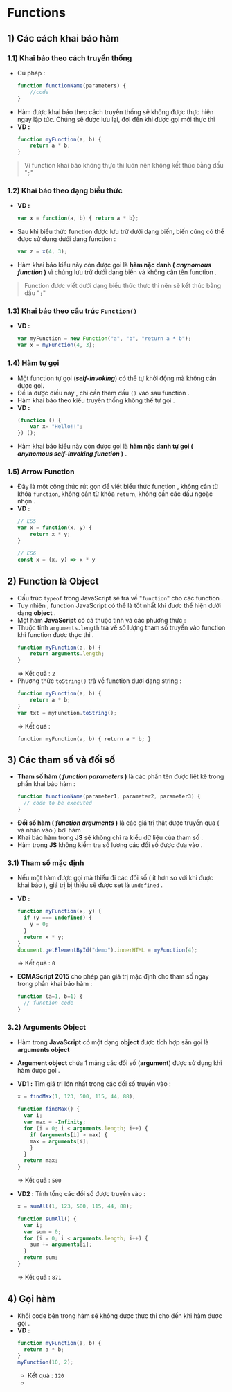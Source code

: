 # Functions
## **1) Các cách khai báo hàm**
### **1.1) Khai báo theo cách truyền thống**
- Cú pháp :
    ```js
    function functionName(parameters) {
        //code
    }
    ```
- Hàm được khai báo theo cách truyền thống sẽ không được thực hiện ngay lập tức. Chúng sẽ được lưu lại, đợi đến khi được gọi mới thực thi
- **VD :**
    ```js
    function myFunction(a, b) {
        return a * b;
    }
    ```
> Vì function khai báo không thực thi luôn nên không kết thúc bằng dấu "`;`" 
### **1.2) Khai báo theo dạng biểu thức**
- **VD :**
    ```js
    var x = function(a, b) { return a * b};
    ```
- Sau khi biểu thức function được lưu trữ dưới dạng biến, biến cũng có thể được sử dụng dưới dạng function :
    ```js
    var z = x(4, 3);
    ```
- Hàm khai báo kiểu này còn được gọi là **hàm nặc danh ( *anynomous function* )** vì chúng lưu trữ dưới dạng biến và không cần tên function .
> Function được viết dưới dạng biểu thức thực thi nên sẽ kết thúc bằng dấu "`;`"
### **1.3) Khai báo theo cấu trúc `Function()`**
- **VD :**
    ```js
    var myFunction = new Function("a", "b", "return a * b");
    var x = myFunction(4, 3);
    ```
### **1.4) Hàm tự gọi**
- Một function tự gọi (***self-invoking***) có thể tự khởi động mà không cần được gọi.
- Để là được điều này , chỉ cần thêm dấu `()` vào sau function .
- Hàm khai báo theo kiểu truyền thống không thể tự gọi .
- **VD :**
    ```js
    (function () {
        var x= "Hello!!";
    }) ();
    ```
- Hàm khai báo kiểu này còn được gọi là **hàm nặc danh tự gọi ( *anynomous self-invoking function* )** .
### **1.5) Arrow Function**
- Đây là một công thức rút gọn để viết biểu thức function , không cần từ khóa `function`, không cần từ khóa `return`, không cần các dấu ngoặc nhọn .
- **VD :**
    ```js
    // ES5
    var x = function(x, y) {
        return x * y;
    }

    // ES6
    const x = (x, y) => x * y
    ```
## **2) Function là Object**
- Cấu trúc `typeof` trong JavaScript sẽ trả về "`function`" cho các function .
- Tuy nhiên , function JavaScript có thể là tốt nhất khi được thể hiện dưới dạng **object** .
- Một hàm **JavaScript** có cả thuộc tính và các phương thức :
- Thuộc tính `arguments.length` trả về số lượng tham số truyền vào function khi function được thực thi .
    ```js
    function myFunction(a, b) {
        return arguments.length;
    }
    ```
    => Kết quả : `2`
- Phương thức `toString()` trả về function dưới dạng string :
    ```js
    function myFunction(a, b) {
        return a * b;
    }
    var txt = myFunction.toString();
    ```
    => Kết quả :
    ```
    function myFunction(a, b) { return a * b; }
    ```
## **3) Các tham số và đối số**
- **Tham số hàm ( *function parameters* )** là các phần tên được liệt kê trong phần khai báo hàm :
    ```js
    function functionName(parameter1, parameter2, parameter3) {
      // code to be executed
    }
    ```
- **Đối số hàm ( *function arguments* )** là các giá trị thật được truyền qua ( và nhận vào ) bởi hàm 
- Khai báo hàm trong **JS** sẽ không chỉ ra kiểu dữ liệu của tham số .
- Hàm trong **JS** không kiểm tra số lượng các đối số được đưa vào .
### **3.1) Tham số mặc định**
- Nếu một hàm được gọi mà thiếu đi các đối số ( ít hơn so với khi được khai báo ), giá trị bị thiếu sẽ được set là `undefined` . 
- **VD :**
    ```js
    function myFunction(x, y) {
      if (y === undefined) {
        y = 0;
      }  
      return x * y;
    }
    document.getElementById("demo").innerHTML = myFunction(4);
    ```
    => Kết quả : `0`

- **ECMAScript 2015** cho phép gán giá trị mặc định cho tham số ngay trong phần khai báo hàm :
    ```js
    function (a=1, b=1) {
      // function code
    }
    ```
### **3.2) Arguments Object**
- Hàm trong **JavaScript** có một dạng **object** được tích hợp sẵn gọi là **arguments object**
- **Argument object** chứa 1 mảng các đối số (**argument**) được sử dụng khi hàm được gọi .
- **VD1 :** Tìm giá trị lớn nhất trong các đối số truyền vào :
    ```js
    x = findMax(1, 123, 500, 115, 44, 88);

    function findMax() {
      var i;
      var max = -Infinity;
      for (i = 0; i < arguments.length; i++) {
        if (arguments[i] > max) {
        max = arguments[i];
        }
      }
      return max;
    }
    ```
    => Kết quả : `500`

- **VD2 :** Tính tổng các đối số được truyền vào :
    ```js
    x = sumAll(1, 123, 500, 115, 44, 88);

    function sumAll() {
      var i;
      var sum = 0;
      for (i = 0; i < arguments.length; i++) {
        sum += arguments[i];
      }
      return sum;
    }
    ```
    => Kết quả : `871`

## **4) Gọi hàm**
- Khối code bên trong hàm sẽ không được thực thi cho đến khi hàm được gọi .
- **VD :**
    ```js
    function myFunction(a, b) {
      return a * b;
    }
    myFunction(10, 2); 
    ```
    - Kết quả : `120`
    - 